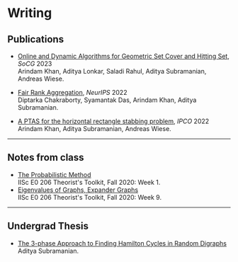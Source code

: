 # Writing


## Publications

 - [Online and Dynamic Algorithms for Geometric Set Cover and Hitting Set](), *SoCG* 2023\
 Arindam Khan, Aditya Lonkar, Saladi Rahul, Aditya Subramanian, Andreas Wiese.

 - [Fair Rank Aggregation](), *NeurIPS* 2022\
 Diptarka Chakraborty, Syamantak Das, Arindam Khan, Aditya Subramanian.

 - [A PTAS for the horizontal rectangle stabbing problem](https://arxiv.org/abs/2111.05197), *IPCO* 2022\
Arindam Khan, Aditya Subramanian, Andreas Wiese.

---

## Notes from class

 - [The Probabilistic Method](https://www.csa.iisc.ac.in/~arindamkhan/courses/toolkit20/scribes/lect02.pdf)\
IISc E0 206 Theorist's Toolkit, Fall 2020: Week 1.
 - [Eigenvalues of Graphs, Expander Graphs](https://www.csa.iisc.ac.in/~arindamkhan/courses/toolkit20/scribes/lect18-19.pdf)\
IISc E0 206 Theorist's Toolkit, Fall 2020: Week 9.

---

## Undergrad Thesis

 - [The 3-phase Approach to Finding Hamilton Cycles in Random Digraphs](./files/undergrad_thesis.pdf)\
Aditya Subramanian.
